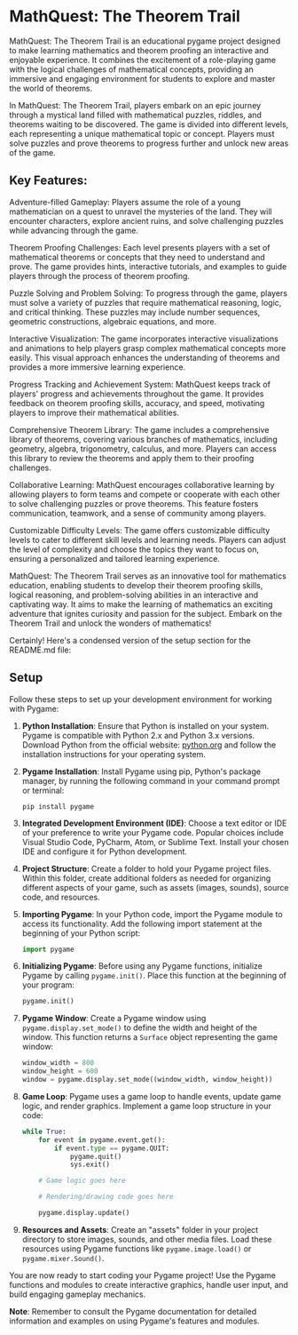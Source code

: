 # MathQuest: The Theorem Trail

MathQuest: The Theorem Trail is an educational pygame project designed to make learning mathematics and theorem proofing an interactive and enjoyable experience. It combines the excitement of a role-playing game with the logical challenges of mathematical concepts, providing an immersive and engaging environment for students to explore and master the world of theorems.

In MathQuest: The Theorem Trail, players embark on an epic journey through a mystical land filled with mathematical puzzles, riddles, and theorems waiting to be discovered. The game is divided into different levels, each representing a unique mathematical topic or concept. Players must solve puzzles and prove theorems to progress further and unlock new areas of the game.

## Key Features:

Adventure-filled Gameplay: Players assume the role of a young mathematician on a quest to unravel the mysteries of the land. They will encounter characters, explore ancient ruins, and solve challenging puzzles while advancing through the game.

Theorem Proofing Challenges: Each level presents players with a set of mathematical theorems or concepts that they need to understand and prove. The game provides hints, interactive tutorials, and examples to guide players through the process of theorem proofing.

Puzzle Solving and Problem Solving: To progress through the game, players must solve a variety of puzzles that require mathematical reasoning, logic, and critical thinking. These puzzles may include number sequences, geometric constructions, algebraic equations, and more.

Interactive Visualization: The game incorporates interactive visualizations and animations to help players grasp complex mathematical concepts more easily. This visual approach enhances the understanding of theorems and provides a more immersive learning experience.

Progress Tracking and Achievement System: MathQuest keeps track of players' progress and achievements throughout the game. It provides feedback on theorem proofing skills, accuracy, and speed, motivating players to improve their mathematical abilities.

Comprehensive Theorem Library: The game includes a comprehensive library of theorems, covering various branches of mathematics, including geometry, algebra, trigonometry, calculus, and more. Players can access this library to review the theorems and apply them to their proofing challenges.

Collaborative Learning: MathQuest encourages collaborative learning by allowing players to form teams and compete or cooperate with each other to solve challenging puzzles or prove theorems. This feature fosters communication, teamwork, and a sense of community among players.

Customizable Difficulty Levels: The game offers customizable difficulty levels to cater to different skill levels and learning needs. Players can adjust the level of complexity and choose the topics they want to focus on, ensuring a personalized and tailored learning experience.

MathQuest: The Theorem Trail serves as an innovative tool for mathematics education, enabling students to develop their theorem proofing skills, logical reasoning, and problem-solving abilities in an interactive and captivating way. It aims to make the learning of mathematics an exciting adventure that ignites curiosity and passion for the subject. Embark on the Theorem Trail and unlock the wonders of mathematics!

Certainly! Here's a condensed version of the setup section for the README.md file:

## Setup

Follow these steps to set up your development environment for working with Pygame:

1. **Python Installation**: Ensure that Python is installed on your system. Pygame is compatible with Python 2.x and Python 3.x versions. Download Python from the official website: [python.org](https://www.python.org/) and follow the installation instructions for your operating system.

2. **Pygame Installation**: Install Pygame using pip, Python's package manager, by running the following command in your command prompt or terminal:

   ```shell
   pip install pygame
   ```

3. **Integrated Development Environment (IDE)**: Choose a text editor or IDE of your preference to write your Pygame code. Popular choices include Visual Studio Code, PyCharm, Atom, or Sublime Text. Install your chosen IDE and configure it for Python development.

4. **Project Structure**: Create a folder to hold your Pygame project files. Within this folder, create additional folders as needed for organizing different aspects of your game, such as assets (images, sounds), source code, and resources.

5. **Importing Pygame**: In your Python code, import the Pygame module to access its functionality. Add the following import statement at the beginning of your Python script:

   ```python
   import pygame
   ```

6. **Initializing Pygame**: Before using any Pygame functions, initialize Pygame by calling `pygame.init()`. Place this function at the beginning of your program:

   ```python
   pygame.init()
   ```

7. **Pygame Window**: Create a Pygame window using `pygame.display.set_mode()` to define the width and height of the window. This function returns a `Surface` object representing the game window:

   ```python
   window_width = 800
   window_height = 600
   window = pygame.display.set_mode((window_width, window_height))
   ```

8. **Game Loop**: Pygame uses a game loop to handle events, update game logic, and render graphics. Implement a game loop structure in your code:

   ```python
   while True:
       for event in pygame.event.get():
           if event.type == pygame.QUIT:
               pygame.quit()
               sys.exit()

       # Game logic goes here

       # Rendering/drawing code goes here

       pygame.display.update()
   ```

9. **Resources and Assets**: Create an "assets" folder in your project directory to store images, sounds, and other media files. Load these resources using Pygame functions like `pygame.image.load()` or `pygame.mixer.Sound()`.

You are now ready to start coding your Pygame project! Use the Pygame functions and modules to create interactive graphics, handle user input, and build engaging gameplay mechanics.

**Note**: Remember to consult the Pygame documentation for detailed information and examples on using Pygame's features and modules.